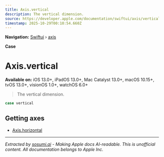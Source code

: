 ```yaml
---
title: Axis.vertical
description: The vertical dimension.
source: https://developer.apple.com/documentation/swiftui/axis/vertical
timestamp: 2025-10-29T00:10:54.660Z
---
```


**Navigation:** [Swiftui](/documentation/swiftui) › [axis](/documentation/swiftui/axis)

**Case**

# Axis.vertical

**Available on:** iOS 13.0+, iPadOS 13.0+, Mac Catalyst 13.0+, macOS 10.15+, tvOS 13.0+, visionOS 1.0+, watchOS 6.0+

> The vertical dimension.

```swift
case vertical
```

## Getting axes

- [Axis.horizontal](/documentation/swiftui/axis/horizontal)

---

*Extracted by [sosumi.ai](https://sosumi.ai) - Making Apple docs AI-readable.*
*This is unofficial content. All documentation belongs to Apple Inc.*
